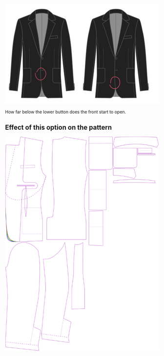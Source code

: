 ![Front cutaway start](frontcutawaystart.svg)

How far below the lower button does the front start to open.

## Effect of this option on the pattern

![This image shows the effect of this option by superimposing several variants that have a different value for this option](jaeger_frontcutawaystart_sample.svg "Effect of this option on the pattern")

